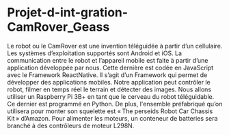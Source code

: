 # Projet-d-int-gration-CamRover_Geass
Le robot ou le CamRover est une invention téléguidée à partir d’un cellulaire. Les systèmes d’exploitation supportés sont Android et iOS. La communication entre le robot et l’appareil mobile est faite à partir d’une application développée par nous. Cette dernière est codée en JavaScript avec le Framework ReactNative. Il s’agit d’un Framework qui permet de développer des applications mobiles. Notre application peut contrôler le robot, filmer en temps réel le terrain et détecter des images. Nous allons utiliser un Raspberry Pi 3B+ en tant que le cerveau du robot téléguidable. Ce dernier est programmé en Python. De plus, l'ensemble préfabriqué qu’on utilisera pour monter son squelette est « The perseids Robot Car Chassis Kit » d’Amazon. Pour alimenter les moteurs, un conteneur de batteries sera branché à des contrôleurs de moteur L298N.
